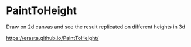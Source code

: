 # PaintToHeight
Draw on 2d canvas and see the result replicated on different heights in 3d

https://erasta.github.io/PaintToHeight/